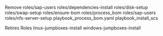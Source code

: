 


Remove 
roles/sap-users
roles/dependencies-install
roles/disk-setup
roles/swap-setup
roles/ensure-bom
roles/process_bom
roles/sap-users
roles/nfs-server-setup
playbook_process_bom.yaml
playbook_install_scs




Retires Roles
linux-jumpboxes-install
windows-jumpboxes-install







